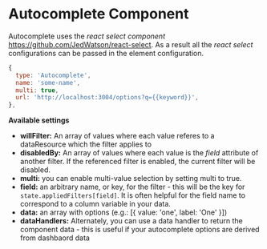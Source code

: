 # Autocomplete Component

Autocomplete uses the *react select component* https://github.com/JedWatson/react-select. As a result all the *react select* configurations can be passed in the element configuration.

```javascript     
{
  type: 'Autocomplete',
  name: 'some-name',
  multi: true,
  url: 'http://localhost:3004/options?q={{keyword}}',
},
```

**Available settings**
* **willFilter:** An array of values where each value referes to a dataResource which the filter applies to
* **disabledBy:** An array of values where each value is the *field* attribute of another filter. If the referenced filter is enabled, the current filter will be disabled.
* **multi:** you can enable multi-value selection by setting multi to true. 
* **field:** an arbitrary name, or key, for the filter - this will be the key for `state.appliedFilters[field]`. It is often helpful for the field name to correspond to a column variable in your data.
* **data:** an array with options (e.g.: [{ value: 'one', label: 'One' }])
* **dataHandlers:** Alternately, you can use a data handler to return the component data - this is useful if your autocomplete options are derived from dashbaord data
